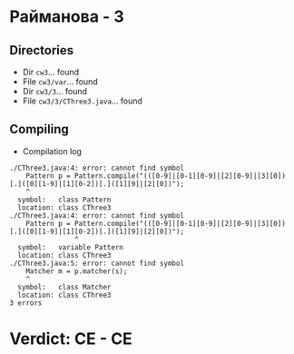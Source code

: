 # Райманова - 3
## Directories
- Dir `cw3`... found
- File `cw3/var`... found
- Dir `cw3/3`... found
- File `cw3/3/CThree3.java`... found
## Compiling
- Compilation log
```
./CThree3.java:4: error: cannot find symbol
    Pattern p = Pattern.compile("(([0-9]|[0-1][0-9]|[2][0-9]|[3][0])[.]([0][1-9]|[1][0-2])[.]([1][9]|[2][0])");
    ^
  symbol:   class Pattern
  location: class CThree3
./CThree3.java:4: error: cannot find symbol
    Pattern p = Pattern.compile("(([0-9]|[0-1][0-9]|[2][0-9]|[3][0])[.]([0][1-9]|[1][0-2])[.]([1][9]|[2][0])");
                ^
  symbol:   variable Pattern
  location: class CThree3
./CThree3.java:5: error: cannot find symbol
    Matcher m = p.matcher(s);
    ^
  symbol:   class Matcher
  location: class CThree3
3 errors

```
# Verdict: **CE** - CE
